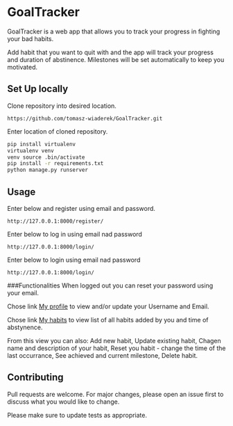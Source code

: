 # GoalTracker
GoalTracker is a web app that allows you to track your progress in fighting your bad habits.

Add habit that you want to quit with and the app will track your progress and duration of abstinence. 
Milestones will be set automatically to keep you motivated.

## Set Up locally
Clone repository into desired location.
```
https://github.com/tomasz-wiaderek/GoalTracker.git
```
Enter location of cloned repository.
```bash
pip install virtualenv
virtualenv venv 
venv source .bin/activate
pip install -r requirements.txt
python manage.py runserver
```

## Usage
Enter below and register using email and password.
``` 
http://127.0.0.1:8000/register/
```
Enter below to log in using email nad password
``` 
http://127.0.0.1:8000/login/
```
Enter below to login using email nad password
``` 
http://127.0.0.1:8000/login/
```
###Functionalities
When logged out you can reset your password using your email.

Chose link <u>My profile</u> to view and/or update your Username and Email.

Chose link <u>My habits</u> to view list of all habits added by you and time of abstynence.

From this view you can also:
Add new habit,
Update existing habit,
Chagen name and description of your habit,
Reset you habit - change the time of the last occurrance,
See achieved and current milestone,
Delete habit.


## Contributing
Pull requests are welcome. For major changes, please open an issue first to discuss what you would like to change.

Please make sure to update tests as appropriate.